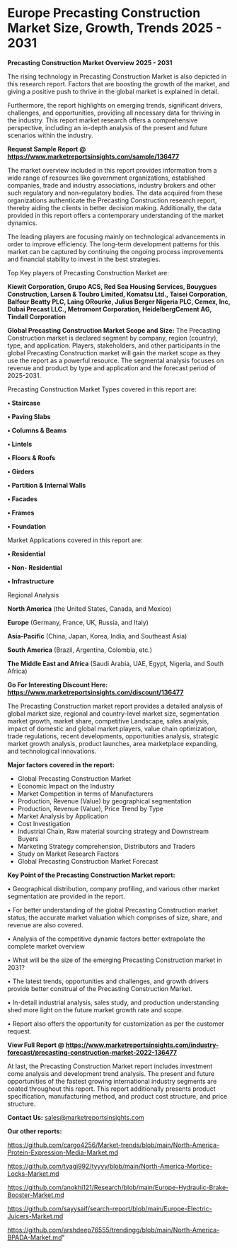  # Europe Precasting Construction Market Size, Growth, Trends 2025 - 2031

<Strong> Precasting Construction Market Overview 2025 - 2031</strong>

The rising technology in Precasting Construction Market is also depicted in this research report. Factors that are boosting the growth of the market, and giving a positive push to thrive in the global market is explained in detail.

Furthermore, the report highlights on emerging trends, significant drivers, challenges, and opportunities, providing all necessary data for thriving in the industry. This report market research offers a comprehensive perspective, including an in-depth analysis of the present and future scenarios within the industry.

<strong>Request Sample Report @ <a href=https://www.marketreportsinsights.com/sample/136477>https://www.marketreportsinsights.com/sample/136477</a></strong>

The market overview included in this report provides information from a wide range of resources like government organizations, established companies, trade and industry associations, industry brokers and other such regulatory and non-regulatory bodies. The data acquired from these organizations authenticate the Precasting Construction research report, thereby aiding the clients in better decision making. Additionally, the data provided in this report offers a contemporary understanding of the market dynamics.

The leading players are focusing mainly on technological advancements in order to improve efficiency. The long-term development patterns for this market can be captured by continuing the ongoing process improvements and financial stability to invest in the best strategies.

Top Key players of Precasting Construction Market are:

<strong>Kiewit Corporation, Grupo ACS, Red Sea Housing Services, Bouygues Construction, Larsen & Toubro Limited, Komatsu Ltd., Taisei Corporation, Balfour Beatty PLC, Laing ORourke, Julius Berger Nigeria PLC, Cemex, Inc, Dubai Precast LLC., Metromont Corporation, HeidelbergCement AG, Tindall Corporation</strong>

<strong><b>Global Precasting Construction Market Scope and Size:</b></strong>
The Precasting Construction market is declared segment by company, region (country), type, and application. Players, stakeholders, and other participants in the global Precasting Construction market will gain the market scope as they use the report as a powerful resource. The segmental analysis focuses on revenue and product by type and application and the forecast period of 2025-2031.

Precasting Construction Market Types covered in this report are:

<strong>• Staircase

• Paving Slabs

• Columns & Beams

• Lintels

• Floors & Roofs

• Girders

• Partition & Internal Walls

• Facades

• Frames

• Foundation</strong>

Market Applications covered in this report are:

<strong>• Residential

• Non- Residential

• Infrastructure</strong> 

Regional Analysis

<strong>North America</strong> (the United States, Canada, and Mexico)

<strong>Europe</strong> (Germany, France, UK, Russia, and Italy)

<strong>Asia-Pacific</strong> (China, Japan, Korea, India, and Southeast Asia)

<strong>South America</strong> (Brazil, Argentina, Colombia, etc.)

<strong>The Middle East and Africa</strong> (Saudi Arabia, UAE, Egypt, Nigeria, and South Africa)

<strong>Go For Interesting Discount Here: <a href=https://www.marketreportsinsights.com/discount/136477>https://www.marketreportsinsights.com/discount/136477</a></strong>

The Precasting Construction market report provides a detailed analysis of global market size, regional and country-level market size, segmentation market growth, market share, competitive Landscape, sales analysis, impact of domestic and global market players, value chain optimization, trade regulations, recent developments, opportunities analysis, strategic market growth analysis, product launches, area marketplace expanding, and technological innovations.

<strong><b>Major factors covered in the report:</b></strong>
<ul>
  <li>Global Precasting Construction Market </li>
  <li>Economic Impact on the Industry</li>
  <li>Market Competition in terms of Manufacturers</li>
  <li>Production, Revenue (Value) by geographical segmentation</li>
  <li>Production, Revenue (Value), Price Trend by Type</li>
  <li>Market Analysis by Application</li>
  <li>Cost Investigation</li>
  <li>Industrial Chain, Raw material sourcing strategy and Downstream Buyers</li>
  <li>Marketing Strategy comprehension, Distributors and Traders</li>
  <li>Study on Market Research Factors</li>
  <li>Global Precasting Construction Market Forecast</li>
</ul>

<strong><b>Key Point of the Precasting Construction Market report:</b></strong>

• Geographical distribution, company profiling, and various other market segmentation are provided in the report.

• For better understanding of the global Precasting Construction market status, the accurate market valuation which comprises of size, share, and revenue are also covered.

• Analysis of the competitive dynamic factors better extrapolate the complete market overview

• What will be the size of the emerging Precasting Construction market in 2031?

• The latest trends, opportunities and challenges, and growth drivers provide better construal of the Precasting Construction Market.

• In-detail industrial analysis, sales study, and production understanding shed more light on the future market growth rate and scope.

• Report also offers the opportunity for customization as per the customer request.

<strong><b>View Full Report @ <a href=https://www.marketreportsinsights.com/industry-forecast/precasting-construction-market-2022-136477>https://www.marketreportsinsights.com/industry-forecast/precasting-construction-market-2022-136477</a></b></strong>


At last, the Precasting Construction Market report includes investment come analysis and development trend analysis. The present and future opportunities of the fastest growing international industry segments are coated throughout this report. This report additionally presents product specification, manufacturing method, and product cost structure, and price structure.

<strong>Contact Us:</strong>
sales@marketreportsinsights.com

<strong>Our other reports:</strong>

<a href=https://github.com/cargo4256/Market-trends/blob/main/North-America-Protein-Expression-Media-Market.md>https://github.com/cargo4256/Market-trends/blob/main/North-America-Protein-Expression-Media-Market.md</a>

<a href=https://github.com/tyagi992/tyyyy/blob/main/North-America-Mortice-Locks-Market.md>https://github.com/tyagi992/tyyyy/blob/main/North-America-Mortice-Locks-Market.md</a>

<a href=https://github.com/anokhi121/Research/blob/main/Europe-Hydraulic-Brake-Booster-Market.md>https://github.com/anokhi121/Research/blob/main/Europe-Hydraulic-Brake-Booster-Market.md</a>

<a href=https://github.com/sayysaif/search-report/blob/main/Europe-Electric-Juicers-Market.md>https://github.com/sayysaif/search-report/blob/main/Europe-Electric-Juicers-Market.md</a>

<a href=https://github.com/arshdeep76555/trendingg/blob/main/North-America-BPADA-Market.md>https://github.com/arshdeep76555/trendingg/blob/main/North-America-BPADA-Market.md</a>"
